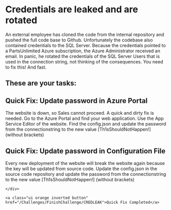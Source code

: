 <div class="container">
        


        

<h1 class="ui header">
    Credentials are leaked and are rotated
</h1>
    <div class="ui segment" id="loader" style="display: none;">
        <div class="ui active dimmer">
            <div class="ui text loader">Starting disruption for your challenge</div>
        </div>
        <p><br><br></p>
    </div>
<div>
    <p class=""></p><p>An external employee has cloned the code from the internal repository and pushed the full code base to Github. Unfortunately the codebase also contained credentials to the SQL Server. Because the credentials pointed to a PartsUnlimited Azure subscription, the Azure Administrator received an email. In panic, he rotated the credentials of the SQL Server Users that is used in the connection string, not thinking of the consequences. You need to fix this! And fast.</p>
<p></p>
    <div class="ui inverted divider"></div>
    <h2 class="ui header">These are your tasks:</h2>
    <div class="">
            <div class="">
                <h2>Quick Fix: Update password in Azure Portal</h2>
                <p></p><p>The website is down, so Sales cannot proceed. A quick and dirty fix is needed. Go to the Azure Portal and find your web application. Use the App Service Editor of the website. Find the config.json and update the password from the connectionstring to the new value [Th1sShouldNotHappen!] (without brackets)</p>
<p></p>
            </div>
            <div class="ui inverted divider"></div>
            <div class="">
                <h2>Quick Fix: Update password in Configuration File</h2>
                <p></p><p>Every new deployment of the website will break the website again because the key will be updated from source code. Update the config.json in the source code repository and update the password from the connectionstring to the new value [Th1sShouldNotHappen!] (without brackets)</p>
<p></p>
            </div>
            <div class="ui inverted divider"></div>

    </div>

    <a class="ui orange inverted button" href="/Challenges/FinishChallenge/CREDLEAK">Quick Fix Completed</a>
</div>
    <script>

        function start() {
            $("#loader").hide();
            $(".loading").removeClass('loading');
        }
        setTimeout(start, 5000);


    </script>

    </div>